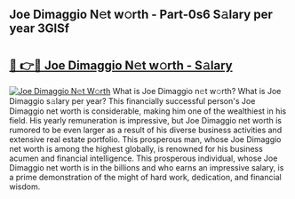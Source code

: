 ## Joe Dimaggio N𝚎t w𝚘rth - Part-0s6 S𝚊lary per year 3GlSf

# <h2><a href="http://gc5774n.nevu.top/?p=Joe+Dimaggio">🔗 👉🔴 Joe Dimaggio N𝚎t w𝚘rth - S𝚊lary</a></h2>

[![Joe Dimaggio N𝚎t W𝚘rth](https://i.imgur.com/Oavwk0R.jpeg)](http://gc5774n.nevu.top/?p=Joe+Dimaggio)
What is Joe Dimaggio n𝚎t w𝚘rth? What is Joe Dimaggio s𝚊lary per year?
This financially successful person's Joe Dimaggio net worth is considerable, making him one of the wealthiest in his field. His yearly remuneration is impressive, but Joe Dimaggio net worth is rumored to be even larger as a result of his diverse business activities and extensive real estate portfolio. This prosperous man, whose Joe Dimaggio net worth is among the highest globally, is renowned for his business acumen and financial intelligence. This prosperous individual, whose Joe Dimaggio net worth is in the billions and who earns an impressive salary, is a prime demonstration of the might of hard work, dedication, and financial wisdom.
